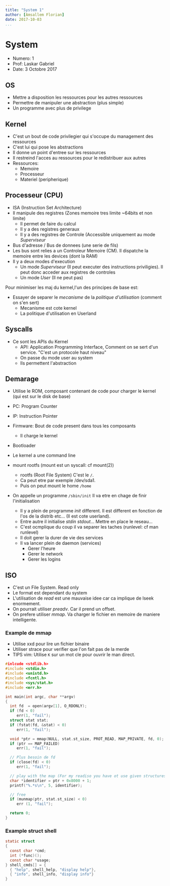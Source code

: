 ```yaml
---
title: "System 1"
author: [Amsallem Florian]
date: 2017-10-03
...
```


# System

* Numero: 1
* Prof: Laskar Gabriel
* Date: 3 Octobre 2017

## OS

* Mettre a disposition les ressources pour les autres ressources
* Permettre de manipuler une abstraction (plus simple)
* Un programme avec plus de privilege

## Kernel

* C'est un bout de code privilegier qui s'occupe du management des ressources
* C'est lui qui pose les abstractions
* Il donne un point d'entree sur les ressources
* Il restreind l'acces au ressources pour le redistribuer aux autres
* Ressources:
  * Memoire
  * Processeur
  * Materiel (peripherique)

## Processeur (CPU)

* ISA (Instruction Set Architecture)
* Il manipule des registres (Zones memoire tres limite ~64bits et non limite)
  * Il permet de faire du calcul
  * Il y a des registres generaux
  * Il y a des registres de Controle (Accessible uniquement au mode *Superviseur*
* Bus d'adresse / Bus de donnees (une serie de fils)
* Les bus sont relies a un Controleur Memoire (CM). Il dispatche la memoire entre les devices (dont la RAM)
* Il y a deux modes d'execution
  * Un mode *Superviseur* (Il peut executer des instructions priviligies). Il peut donc acceder aux registres de controles
  * Un mode *User* (Il ne peut pas)

Pour minimiser les maj du kernel,l'un des principes de base est:
* Essayer de separer le *mecanisme* de la *politique d'utilisation* (comment on s'en sert)
  * Mecanisme est cote kernel
  * La politique d'utilisation en Userland

## Syscalls

* Ce sont les APIs du Kernel
  * API: Application Programming Interface, Comment on se sert d'un service. "C'est un protocole haut niveau"
  * On passe du mode user au system
  * Ils permettent l'abstraction

## Demarage

* Utilise le ROM, composant contenant de code pour charger le kernel (qui est sur le disk de base)
* PC: Program Counter
* IP: Instruction Pointer

* Firmware: Bout de code present dans tous les composants
  * Il charge le kernel
* Bootloader
* Le kernel a une command line
* mount rootfs (mount est un syscall: cf mount(2))
  * rootfs (Root File System) C'est le `/`.
  * Ca peut etre par exemple /dev/sda1.
  * Puis on peut mount le home `/home`
* On appelle un programme `/sbin/init` Il va etre en chage de finir l'initialisation
  * Il y a plein de programme *init* different. Il est different en fonction de l'os de la distrib etc... (Il est cote userland).
  * Entre autre il initialise *stdin* *stdout*... Mettre en place le reseau...
  * C'est ocmplique du coup il va separer les taches (runlevel: cf man runlevel)
  * Il doit gerer la durer de vie des services
  * Il va lancer plein de daemon (services)
    * Gerer l'heure
    * Gerer le network
    * Gerer les logins

## ISO

* C'est un File System. Read only
* Le format est dependant du system
* L'utilisation de *read* est une mauvaise idee car ca implique de lseek enormement.
* On pourrait utiliser *preadv*. Car il prend un offset.
* On prefere utiliser *mmap*. Va charger le fichier en memoire de maniere intelligente.

### Example de mmap

* Utilise xxd pour lire un fichier binaire
* Utiliser strace pour verifier que l'on fait pas de la merde
* TIPS vim: Utilise `K` sur un mot cle pour ouvrir le man direct.

```C
#inlcude <stdlib.h>
#include <stdio.h>
#include <unistd.h>
#include <fcntl.h>
#include <sys/stat.h>
#include <err.h>

int main(int argc, char **argv)
{
  int fd  = open(argv[1], O_RDONLY);
  if (fd < 0)
     err(1, "fail");
  struct stat stat;
  if (fstat(fd, &stat) < 0)
     err(1, "fail");

  void *ptr = mmap(NULL, stat.st_size, PROT_READ, MAP_PRIVATE, fd, 0);
  if (ptr == MAP_FAILED)
     err(1, "fail");

  // Plus besoin de fd
  if (close(fd) < 0)
     err(1, "fail");

  // play with the map (For my readiso you have ot use given structures)
  char *identifier = ptr + 0x8000 + 1;
  printf("%.*s\n", 5, identifier);

  // free
  if (munmap(ptr, stat.st_size) < 0)
     err (1, "fail");

  return 0;
}
```

### Example struct shell

```C
static struct
{
  const char *cmd;
  int (*func)();
  const char *usage;
} shell_cmds[] = {
  { "help", shell_help, "display help"},
  { "info", shell_info, "display info"}
}
```
